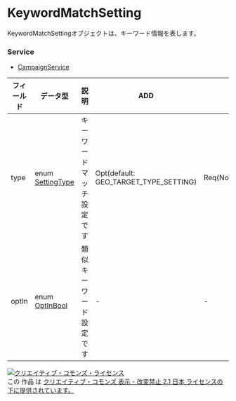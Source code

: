 # KeywordMatchSetting
KeywordMatchSettingオブジェクトは、キーワード情報を表します。
### Service
+ [CampaignService](../services/CampaignService.md)

| フィールド | データ型 | 説明 | ADD | SET | REMOVE | 
|---|---|---|---|---|---|
| type| enum <a href="./SettingType.md">SettingType</a>| キーワードマッチ設定です| Opt(default: GEO_TARGET_TYPE_SETTING)| Req(NotUpdatable)| - |
| optIn| enum <a href="./OptInBool.md">OptInBool</a>| 類似キーワード設定です| -| -| - |
<a rel="license" href="http://creativecommons.org/licenses/by-nd/2.1/jp/"><img alt="クリエイティブ・コモンズ・ライセンス" style="border-width:0" src="https://i.creativecommons.org/l/by-nd/2.1/jp/88x31.png" /></a><br />この 作品 は <a rel="license" href="http://creativecommons.org/licenses/by-nd/2.1/jp/">クリエイティブ・コモンズ 表示 - 改変禁止 2.1 日本 ライセンスの下に提供されています。</a>
